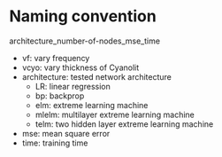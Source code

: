 # Naming convention
architecture_number-of-nodes_mse_time

* vf: vary frequency
* vcyo: vary thickness of Cyanolit
* architecture: tested network architecture
	* LR: linear regression
	* bp: backprop
	* elm: extreme learning machine
	* mlelm: multilayer extreme learning machine 
	* telm: two hidden layer extreme learning machine
* mse: mean square error
* time: training time 
